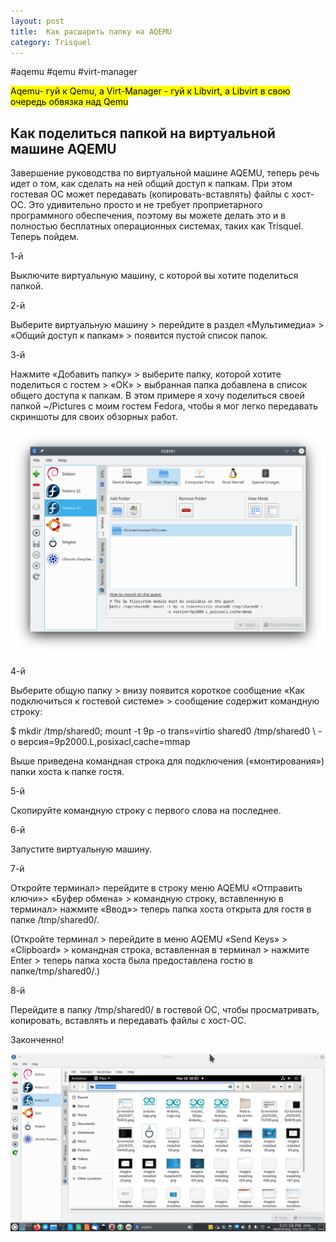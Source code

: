 ```yaml
---
layout: post
title:  Как расшарить папку на AQEMU
category: Trisquel
---
```


#aqemu #qemu #virt-manager


<mark>Aqemu- гуй к Qemu, а Virt-Manager - гуй к Libvirt, а Libvirt в свою очередь обвязка над Qemu</mark>


## Как поделиться папкой на виртуальной машине AQEMU


Завершение руководства по виртуальной машине AQEMU, теперь речь идет о том, как сделать на ней общий доступ к папкам.  При этом гостевая ОС может передавать (копировать-вставлять) файлы с хост-ОС.  Это удивительно просто и не требует проприетарного программного обеспечения, поэтому вы можете делать это и в полностью бесплатных операционных системах, таких как Trisquel.  Теперь пойдем. 

1-й

Выключите виртуальную машину, с которой вы хотите поделиться папкой. 

2-й

Выберите виртуальную машину > перейдите в раздел «Мультимедиа» > «Общий доступ к папкам» > появится пустой список папок. 

3-й

Нажмите «Добавить папку» > выберите папку, которой хотите поделиться с гостем > «ОК» > выбранная папка добавлена ​​в список общего доступа к папкам.  В этом примере я хочу поделиться своей папкой ~/Pictures с моим гостем Fedora, чтобы я мог легко передавать скриншоты для своих обзорных работ. 

![](/img/AQEMU/1.png)

4-й

Выберите общую папку > внизу появится короткое сообщение «Как подключиться к гостевой системе» > сообщение содержит командную строку:
 

$ mkdir /tmp/shared0;  mount -t 9p -o trans=virtio shared0 /tmp/shared0 \ -o версия=9p2000.L,posixacl,cache=mmap 

Выше приведена командная строка для подключения («монтирования») папки хоста к папке гостя. 

5-й

Скопируйте командную строку с первого слова на последнее. 

6-й

Запустите виртуальную машину. 

7-й

Откройте терминал> перейдите в строку меню AQEMU «Отправить ключи»>  «Буфер обмена»  > командную строку, вставленную в терминал> нажмите «Ввод»> теперь папка хоста открыта для гостя в папке /tmp/shared0/. 

(Откройте терминал > перейдите в меню AQEMU «Send Keys» > «Clipboard» > командная строка, вставленная в терминал > нажмите Enter > теперь папка хоста была предоставлена гостю в папке/tmp/shared0/.)

8-й

Перейдите в папку /tmp/shared0/ в гостевой ОС, чтобы просматривать, копировать, вставлять и передавать файлы с хост-ОС.  

Законченно! 

![](/img/AQEMU/2.png)


